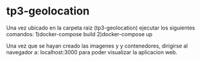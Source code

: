 # tp3-geolocation

Una vez ubicado en la carpeta raiz (tp3-geolocation) ejecutar los siguientes comandos:
  1)docker-compose build
  2)docker-compose up

Una vez que se hayan creado las imagenes y y contenedores, dirigirse al navegador a: localhost:3000 para poder visualizar la aplicacion web.
